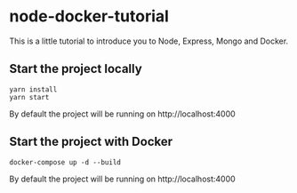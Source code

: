 # node-docker-tutorial

This is a little tutorial to introduce you to Node, Express, Mongo and Docker. 

## Start the project locally

```
yarn install
yarn start
```

By default the project will be running on http://localhost:4000 

## Start the project with Docker

```
docker-compose up -d --build
```

By default the project will be running on http://localhost:4000 
